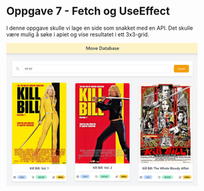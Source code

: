 # Oppgave 7 - Fetch og UseEffect

I denne oppgave skulle vi lage en side som snakket med en API. Det skulle være mulig å søke i apiet og vise resultatet i ett 3x3-grid.

![Hvordan siden ser ut](preview.png)
